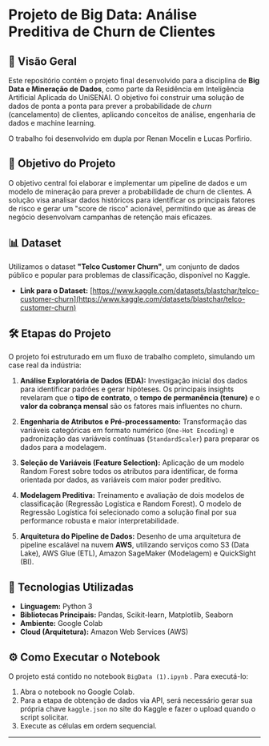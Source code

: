 # Projeto de Big Data: Análise Preditiva de Churn de Clientes

## 📖 Visão Geral

Este repositório contém o projeto final desenvolvido para a disciplina de **Big Data e Mineração de Dados**, como parte da Residência em Inteligência Artificial Aplicada do UniSENAI. O objetivo foi construir uma solução de dados de ponta a ponta para prever a probabilidade de *churn* (cancelamento) de clientes, aplicando conceitos de análise, engenharia de dados e machine learning.

O trabalho foi desenvolvido em dupla por Renan Mocelin e Lucas Porfirio.

## 🎯 Objetivo do Projeto

O objetivo central foi elaborar e implementar um pipeline de dados e um modelo de mineração para prever a probabilidade de churn de clientes. A solução visa analisar dados históricos para identificar os principais fatores de risco e gerar um "score de risco" acionável, permitindo que as áreas de negócio desenvolvam campanhas de retenção mais eficazes.

## 📊 Dataset

Utilizamos o dataset **"Telco Customer Churn"**, um conjunto de dados público e popular para problemas de classificação, disponível no Kaggle.

* **Link para o Dataset:** [https://www.kaggle.com/datasets/blastchar/telco-customer-churn](https://www.kaggle.com/datasets/blastchar/telco-customer-churn)

## 🛠️ Etapas do Projeto

O projeto foi estruturado em um fluxo de trabalho completo, simulando um case real da indústria:

1.  **Análise Exploratória de Dados (EDA):** Investigação inicial dos dados para identificar padrões e gerar hipóteses. Os principais insights revelaram que o **tipo de contrato**, o **tempo de permanência (tenure)** e o **valor da cobrança mensal** são os fatores mais influentes no churn.

2.  **Engenharia de Atributos e Pré-processamento:** Transformação das variáveis categóricas em formato numérico (`One-Hot Encoding`) e padronização das variáveis contínuas (`StandardScaler`) para preparar os dados para a modelagem.

3.  **Seleção de Variáveis (Feature Selection):** Aplicação de um modelo Random Forest sobre todos os atributos para identificar, de forma orientada por dados, as variáveis com maior poder preditivo.

4.  **Modelagem Preditiva:** Treinamento e avaliação de dois modelos de classificação (Regressão Logística e Random Forest). O modelo de Regressão Logística foi selecionado como a solução final por sua performance robusta e maior interpretabilidade.

5.  **Arquitetura do Pipeline de Dados:** Desenho de uma arquitetura de pipeline escalável na nuvem **AWS**, utilizando serviços como S3 (Data Lake), AWS Glue (ETL), Amazon SageMaker (Modelagem) e QuickSight (BI).

## 🚀 Tecnologias Utilizadas

* **Linguagem:** Python 3
* **Bibliotecas Principais:** Pandas, Scikit-learn, Matplotlib, Seaborn
* **Ambiente:** Google Colab
* **Cloud (Arquitetura):** Amazon Web Services (AWS)

## ⚙️ Como Executar o Notebook

O projeto está contido no notebook `BigData (1).ipynb` . Para executá-lo:

1.  Abra o notebook no Google Colab.
2.  Para a etapa de obtenção de dados via API, será necessário gerar sua própria chave `kaggle.json` no site do Kaggle e fazer o upload quando o script solicitar.
3.  Execute as células em ordem sequencial.

---
